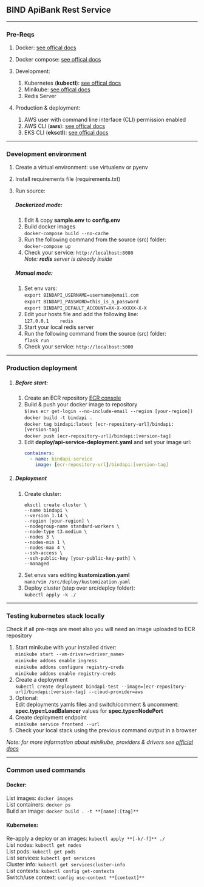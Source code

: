## BIND ApiBank Rest Service

---
### Pre-Reqs  
1. Docker: [see offical docs](https://docs.docker.com/install/)
2. Docker compose: [see offical docs](https://docs.docker.com/compose/install/)

3. Development:
    1. Kubernetes (**kubectl**): [see offical docs](https://kubernetes.io/docs/tasks/tools/install-kubectl/)
    2. Minikube: [see offical docs](https://kubernetes.io/docs/tasks/tools/install-minikube/)
    3. Redis Server
    
4. Production & deployment:
    1. AWS user with command line interface (CLI) permission enabled 
    2. AWS CLI (**aws**): [see offical docs](https://docs.aws.amazon.com/cli/latest/userguide/cli-chap-install.html)
    2. EKS CLI (**eksctl**): [see offical docs](https://docs.aws.amazon.com/eks/latest/userguide/getting-started-eksctl.html)
---
### Development environment
1. Create a virtual environment: use virtualenv or pyenv 
2. Install requirements file (requirements.txt)
3. Run source:
    
    ##### Dockerized mode:
    1. Edit & copy **sample.env** to **config.env**
    2. Build docker images  
        ```docker-compose build --no-cache```
    3. Run the following command from the source (src) folder:  
        ```docker-compose up``` 
    4. Check your service: ```http://localhost:8080```      
    *Note: **redis** server is already inside*

    ##### Manual mode:
    1. Set env vars:  
        ```export BINDAPI_USERNAME=username@email.com```  
        ```export BINDAPI_PASSWORD=this_is_a_password```  
        ```export BINDAPI_DEFAULT_ACCOUNT=XX-X-XXXXX-X-X```  
    3. Edit your hosts file and add the following line:  
        ```127.0.0.1	redis```
    4. Start your local redis server
    5. Run the following command from the source (src) folder:  
        ```flask run```  
    6. Check your service: ```http://localhost:5000```
---
### Production deployment

1. ##### Before start:
    1. Create an ECR repository [ECR console](https://console.aws.amazon.com/ecr/home)
    2. Build & push your docker image to repository  
        ```$(aws ecr get-login --no-include-email --region [your-region])```  
        ```docker build -t bindapi .```  
        ```docker tag bindapi:latest [ecr-repository-url]/bindapi:[version-tag]```  
        ```docker push [ecr-repository-url]/bindapi:[version-tag]``` 
    2. Edit **deploy/api-service-deployment.yaml** and set your image url:
        ```yaml
        containers: 
          - name: bindapi-service 
            image: [ecr-repository-url]/bindapi:[version-tag]
        ```
2. ##### Deployment
    1. Create cluster:
        ```shell
        eksctl create cluster \
        --name bindapi \
        --version 1.14 \
        --region [your-region] \
        --nodegroup-name standard-workers \
        --node-type t3.medium \
        --nodes 3 \
        --nodes-min 1 \
        --nodes-max 4 \
        --ssh-access \
        --ssh-public-key [your-public-key-path] \
        --managed
       ```
    2. Set envs vars editing **kustomization.yaml**  
        ```nano/vim /src/deploy/kustomization.yaml```
    3. Deploy cluster (step over src/deploy folder):  
        ```kubectl apply -k ./ ```

---
### Testing kubernetes stack locally
Check if all pre-reqs are meet also you will need an image uploaded to ECR repository

1. Start minikube with your installed driver:  
    ```minikube start --vm-driver=<driver_name>```  
    ```minikube addons enable ingress```  
    ```minikube addons configure registry-creds```  
    ```minikube addons enable registry-creds```  
2. Create a deployment  
    ```kubectl create deployment bindapi-test --image=[ecr-repository-url]/bindapi:[version-tag] --cloud-provider=aws```
3. Optional:  
   Edit deployments yamls files and switch/comment & uncomment: 
   **spec.type=LoadBalancer** values for **spec.type=NodePort**
4. Create deployment endpoint  
    ```minikube service frontend --url```
5. Check your local stack using the previous command output in a browser

*Note: for more information about minikube, providers & drivers see [official docs](https://kubernetes.io/docs/setup/learning-environment/minikube/#installation)*

---
### Common used commands

#### Docker:  
List images: ```docker images```   
List containers: ```docker ps```  
Build an image: ```docker build . -t **[name]:[tag]**```  

#### Kubernetes:  
Re-apply a deploy or an images: ```kubectl apply **[-k/-f]** ./```  
List nodes: ```kubectl get nodes```  
List pods: ```kubectl get pods```  
List services: ```kubectl get services```  
Cluster info: ```kubectl get servicescluster-info```  
List contexts: ```kubectl config get-contexts```  
Switch/use context: ```config use-context **[context]**``` 
